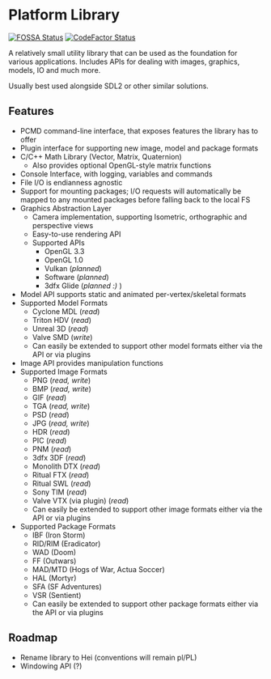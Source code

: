 # Platform Library
[![FOSSA Status](https://app.fossa.io/api/projects/git%2Bgithub.com%2FTalonBraveInfo%2Fplatform.svg?type=shield)](https://app.fossa.io/projects/git%2Bgithub.com%2FTalonBraveInfo%2Fplatform?ref=badge_shield) [![CodeFactor Status](https://www.codefactor.io/Content/badges/D.svg)](https://www.codefactor.io/repository/github/talonbraveinfo/platform)

A relatively small utility library that can be used as the foundation for various applications. 
Includes APIs for dealing with images, graphics, models, IO and much more.

Usually best used alongside SDL2 or other similar solutions.

## Features

- PCMD command-line interface, that exposes features the library has to offer
- Plugin interface for supporting new image, model and package formats
- C/C++ Math Library (Vector, Matrix, Quaternion)
    - Also provides optional OpenGL-style matrix functions
- Console Interface, with logging, variables and commands
- File I/O is endianness agnostic
- Support for mounting packages; I/O requests will automatically be mapped to any 
mounted packages before falling back to the local FS
- Graphics Abstraction Layer
    - Camera implementation, supporting Isometric, orthographic and perspective views
    - Easy-to-use rendering API
    - Supported APIs
        - OpenGL 3.3
        - OpenGL 1.0
        - Vulkan (*planned*)
        - Software (*planned*)
        - 3dfx Glide (*planned :)* )
- Model API supports static and animated per-vertex/skeletal formats
- Supported Model Formats
    - Cyclone MDL (*read*)
    - Triton HDV (*read*)
    - Unreal 3D (*read*)
    - Valve SMD (*write*)
    - Can easily be extended to support other model formats either via the API or via plugins
- Image API provides manipulation functions
- Supported Image Formats
    - PNG (*read, write*)
    - BMP (*read, write*)
    - GIF (*read*)
    - TGA (*read, write*)
    - PSD (*read*)
    - JPG (*read, write*)
    - HDR (*read*)
    - PIC (*read*)
    - PNM (*read*)
    - 3dfx 3DF (*read*)
    - Monolith DTX (*read*)
    - Ritual FTX (*read*)
    - Ritual SWL (*read*)
    - Sony TIM (*read*)
    - Valve VTX (via plugin) (*read*)
    - Can easily be extended to support other image formats either via the API or via plugins
- Supported Package Formats
    - IBF (Iron Storm)
    - RID/RIM (Eradicator)
    - WAD (Doom)
    - FF (Outwars)
    - MAD/MTD (Hogs of War, Actua Soccer)
    - HAL (Mortyr)
    - SFA (SF Adventures)
    - VSR (Sentient)
    - Can easily be extended to support other package formats either via the API or via plugins
    
## Roadmap

- Rename library to Hei (conventions will remain pl/PL)
- Windowing API (?)
